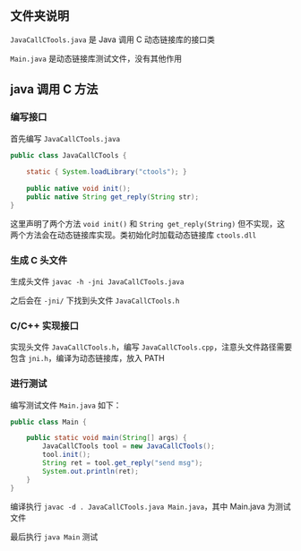 ## 文件夹说明

`JavaCallCTools.java` 是 Java 调用 C 动态链接库的接口类

`Main.java` 是动态链接库测试文件，没有其他作用

## java 调用 C 方法

### 编写接口

首先编写 `JavaCallCTools.java`

```java
public class JavaCallCTools {
	
	static { System.loadLibrary("ctools"); }
	
	public native void init();
	public native String get_reply(String str);
}
```

这里声明了两个方法 `void init()` 和 `String get_reply(String)` 但不实现，这两个方法会在动态链接库实现。类初始化时加载动态链接库 `ctools.dll`

### 生成 C 头文件

生成头文件 `javac -h -jni JavaCallCTools.java`

之后会在 `-jni/` 下找到头文件 `JavaCallCTools.h`

### C/C++ 实现接口

实现头文件 `JavaCallCTools.h`，编写 `JavaCallCTools.cpp`，注意头文件路径需要包含 `jni.h`，编译为动态链接库，放入 PATH

### 进行测试

编写测试文件 `Main.java` 如下：

```java
public class Main {

    public static void main(String[] args) {
		JavaCallCTools tool = new JavaCallCTools();
		tool.init();
		String ret = tool.get_reply("send msg");
		System.out.println(ret);
    }
}
```

编译执行 `javac -d . JavaCallCTools.java Main.java`，其中 Main.java 为测试文件

最后执行 `java Main` 测试